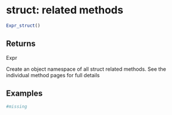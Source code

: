 # struct: related methods

```r
Expr_struct()
```

## Returns

Expr

Create an object namespace of all struct related methods. See the individual method pages for full details

## Examples

```r
#missing
```
